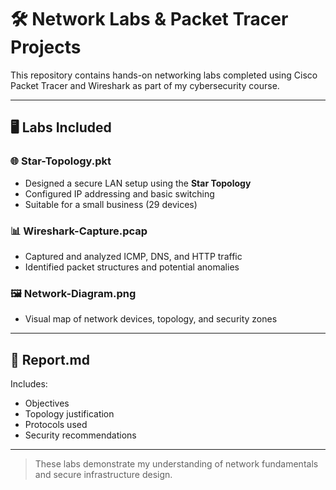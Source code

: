 # 🛠️ Network Labs & Packet Tracer Projects

This repository contains hands-on networking labs completed using Cisco Packet Tracer and Wireshark as part of my cybersecurity course.

---

## 🖥️ Labs Included

### 🌐 Star-Topology.pkt
- Designed a secure LAN setup using the **Star Topology**
- Configured IP addressing and basic switching
- Suitable for a small business (29 devices)

### 📊 Wireshark-Capture.pcap
- Captured and analyzed ICMP, DNS, and HTTP traffic
- Identified packet structures and potential anomalies

### 🖼️ Network-Diagram.png
- Visual map of network devices, topology, and security zones

---

## 📄 Report.md
Includes:
- Objectives
- Topology justification
- Protocols used
- Security recommendations

---

> These labs demonstrate my understanding of network fundamentals and secure infrastructure design.
